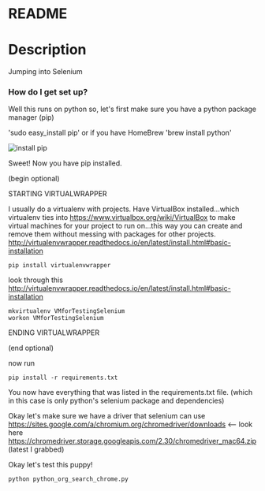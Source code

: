 # README #


# Description #
Jumping into Selenium

### How do I get set up? ###
Well this runs on python so, let's first make sure you have a python package manager (pip)

'sudo easy_install pip'  or if you have HomeBrew 'brew install python'

![install pip](https://i.stack.imgur.com/TaAFP.gif)

Sweet! Now you have pip installed.

(begin optional)

STARTING VIRTUALWRAPPER 

I usually do a virtualenv with projects. Have VirtualBox installed...which virtualenv ties into https://www.virtualbox.org/wiki/VirtualBox  to make virtual machines for your project to run on...this way you can create and remove them without messing with packages for other projects.
http://virtualenvwrapper.readthedocs.io/en/latest/install.html#basic-installation
```
pip install virtualenvwrapper
```
look through this http://virtualenvwrapper.readthedocs.io/en/latest/install.html#basic-installation
```
mkvirtualenv VMforTestingSelenium
workon VMforTestingSelenium
```

ENDING VIRTUALWRAPPER

(end optional)

now run
```
pip install -r requirements.txt
```
You now have everything that was listed in the requirements.txt file. (which in this case is only python's selenium package and dependencies)

Okay let's make sure we have a driver that selenium can use
https://sites.google.com/a/chromium.org/chromedriver/downloads  <-- look here
https://chromedriver.storage.googleapis.com/2.30/chromedriver_mac64.zip (latest I grabbed)


Okay let's test this puppy!

```
python python_org_search_chrome.py
```

